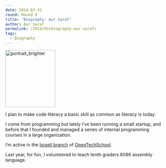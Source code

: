 ```yaml
---
date: 2014-03-31
round: Round 9
title: 'Biography: Aur Saraf'
author: Aur Saraf
permalink: /2014/03/biography-aur-saraf/
tags:
  - Biography
---
```

[<img class=" wp-image-6517 alignleft" alt="portrait_brighter" src="http://files.software-carpentry.org/training-course/2014/03/portrait_brighter-262x300.png" width="157" height="180" />][1]

I plan to make code literacy a basic skill as common as literacy is today.

I come from programming but lately I&#8217;ve been running a small startup, and before that I founded and managed a series of internal programming courses in a large organization.

I&#8217;m active in the [Israeli branch][2] of [OpenTechSchool][3].

Last year, for fun, I volunteered to teach tenth graders 8086 assembly language.

 [1]: http://files.software-carpentry.org/training-course/2014/03/portrait_brighter.png
 [2]: http://www.meetup.com/opentechschool-tel-aviv/
 [3]: http://www.opentechschool.org/
